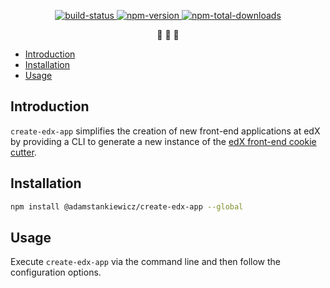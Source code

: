 <p align="center">
 <a href="https://travis-ci.org/adamstankiewicz/create-edx-app">
  <img src="https://travis-ci.org/adamstankiewicz/create-edx-app.svg?branch=master" alt="build-status"></img>
 </a>
 <a href="https://www.npmjs.com/package/@adamstankiewicz/create-edx-app">
  <img src="https://img.shields.io/npm/v/@adamstankiewicz/create-edx-app.svg" alt="npm-version"></img>
 </a>
 <a href="https://www.npmjs.com/package/@adamstankiewicz/create-edx-app">
  <img src="https://img.shields.io/npm/dt/@adamstankiewicz/create-edx-app.svg" alt="npm-total-downloads"></img>
 </a>
</p>

<p align="center">🍪  🍪  🍪</p>

* [Introduction](#introduction)
* [Installation](#installation)
* [Usage](#usage)

## Introduction

`create-edx-app` simplifies the creation of new front-end applications at edX by providing a CLI to generate a new instance of the [edX front-end cookie cutter](https://github.com/edx/front-end-cookie-cutter-application).

## Installation

```bash
npm install @adamstankiewicz/create-edx-app --global
```

## Usage

Execute `create-edx-app` via the command line and then follow the configuration options.
